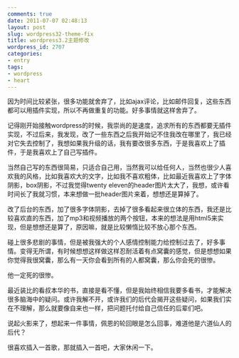 ```yaml
---
comments: true
date: 2011-07-07 02:48:13
layout: post
slug: wordpress32-theme-fix
title: wordpress3.2主题修改
wordpress_id: 2707
categories:
- entry
tags:
- wordpress
- heart
---
```


因为时间比较紧张，很多功能就舍弃了，比如ajax评论，比如邮件回复，这些东西都可以用插件实现，所以不再做重复的功能。好多事情就这样舍弃了。

记得刚开始接触wordpress的时候，我崇尚的是速度，追求所有的东西都要无插件实现，不过后来，我发现，改了一些东西之后我开始记不住我改在哪里了，我已经对它失去控制了，我想如果我升级的话，我有要改很多东西，于是我喜欢上了插件，于是我喜欢上了自己写插件。

当然自己写的东西很简易，只适合自己用，当然我可以给任何人，当然也很少人喜欢我的风格，比如我喜欢大的文字，比如我不喜欢粗体，比如最近我喜欢上了字体阴影，box阴影，不过我觉得twenty eleven的header图片太大了，我想，或许看时间长了我就习惯，本来想做一批header图片来着，想想还是算掉了。



改了后台的东西，加了很多字体阴影，去掉了很多看起来很立体的东西，我还是比较喜欢直的东西，加了mp3和视频播放的两个按钮，本来的想法是用html5来实现，但是想想还是算了，原因嘛，就是比较懒惰比较不放心那个东西。

碰上很多悲剧的事情，但是被我强大的个人感情控制能力给控制过去了，好多事情。变得无所谓，有时候想想这样做这样忍耐活着有点窝囊的感觉，但是想想如果你觉得我很窝囊，那么有一天你会看到所有的人都窝囊，那么你会死的很惨。

他一定死的很惨。

最近装比的看叔本华的书，直接是看不懂，但是我始终相信我要多看书，才能解决很多脑海中的疑问。或许我解不开，或许我们的后代会揭开这些疑问，如果我们实在不理解，那么就要像自来也一样，把问题托付给自己信任的后辈们吧。

说起火影来了，想起来一件事情，佩恩的轮回眼是怎么回事，难道他是六道仙人的后代？

很喜欢插入一首歌，那就插入一首吧，大家休闲一下。


